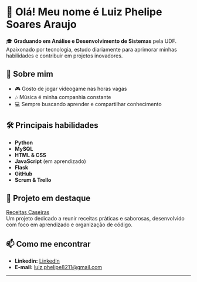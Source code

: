 # 👋 Olá! Meu nome é Luiz Phelipe Soares Araujo

🎓 **Graduando em Análise e Desenvolvimento de Sistemas** pela UDF. Apaixonado por tecnologia, estudo diariamente para aprimorar minhas habilidades e contribuir em projetos inovadores.

## 🚀 Sobre mim

- 🎮 Gosto de jogar videogame nas horas vagas
- 🎶 Música é minha companhia constante
- 💻 Sempre buscando aprender e compartilhar conhecimento

## 🛠️ Principais habilidades

- **Python**
- **MySQL**
- **HTML & CSS**
- **JavaScript** (em aprendizado)
- **Flask**
- **GitHub**
- **Scrum & Trello**

## 🌟 Projeto em destaque

[Receitas Caseiras](https://github.com/LuizPhelipe01/Receitas-Caseiras)  
Um projeto dedicado a reunir receitas práticas e saborosas, desenvolvido com foco em aprendizado e organização de código.

## 📫 Como me encontrar

- **Linkedin:** [LinkedIn](https://www.linkedin.com/in/luizphelipe82/)
- **E-mail:** luiz.phelipe8211@gmail.com

---
